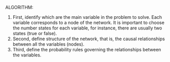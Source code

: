 ALGORITHM:
1. First, identify which are the main variable in the problem to solve. Each variable
corresponds to a node of the network. It is important to choose the number states for each
variable, for instance, there are usually two states (true or false).
2. Second, define structure of the network, that is, the causal relationships between all the
variables (nodes).
3. Third, define the probability rules governing the relationships between the variables.
